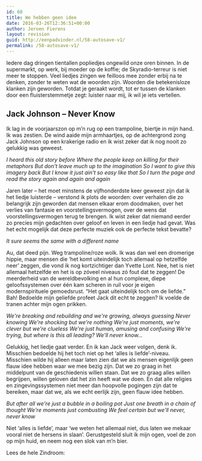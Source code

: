 ```yaml
---
id: 68
title: We hebben geen idee
date: 2016-03-26T12:36:51+00:00
author: Jeroen Fierens
layout: revision
guid: http://eenpadvinder.nl/58-autosave-v1/
permalink: /58-autosave-v1/
---
```

<p class="inleiding">Iedere dag dringen tientallen popliedjes ongewild onze oren binnen. In de supermarkt, op werk, bij moeder op de koffie; de Skyradio-terreur is niet meer te stoppen. Veel liedjes zingen we feilloos mee zonder erbij na te denken, zonder te weten wat de woorden zijn. Woorden die betekenisloze klanken zijn geworden. Totdat je geraakt wordt, tot er tussen de klanken door een fluisterstemmetje zegt: luister naar mij, ik wil je iets vertellen.</p>

<h2>Jack Johnson – Never Know</h2>

Ik lag in de voorjaarszon op m’n rug op een trampoline, biertje in mijn hand. Ik was zestien. De wind aaide mijn armhaartjes, op de achtergrond zong Jack Johnson op een krakerige radio en ik wist zeker dat ik nog nooit zo gelukkig was geweest.

<em>I heard this old story before
Where the people keep on killing for their metaphors
But don't leave much up to the imagination
So I want to give this imagery back
But I know it just ain't so easy like that
So I turn the page and read the story again and again and again</em>

Jaren later – het moet minstens de vijfhonderdste keer geweest zijn dat ik het liedje luisterde – verstond ik plots de woorden: over verhalen die zo belangrijk zijn geworden dat mensen elkaar erom doodmaken, over het verlies van fantasie en voorstellingsvermogen, over de wens dat voorstellingsvermogen terug te brengen. Ik wist zeker dat niemand eerder zo precies mijn gedachten over geloof en leven in een liedje had gevat. Was het echt mogelijk dat deze perfecte muziek ook de perfecte tekst bevatte?

<em>It sure seems the same with a different name</em>

Au, dat deed pijn. Weg trampoline/roze wolk. Ik was dan wel een dromerige hippie, maar mensen die ‘het komt uiteindelijk toch allemaal op hetzelfde neer’ zeggen, die vond ik nog kortzichtiger dan Yvette Lont. Nee, het is niet allemaal hetzelfde en het is op zóveel niveaus zó fout dat te zeggen! De meerderheid van de wereldbevolking en al hun complexe, diepe geloofssystemen over één kam scheren in ruil voor je eigen modernspirituele gemoedsrust. “Het gaat uiteindelijk toch om de liefde.” Bah! Bedoelde mijn geliefde profeet Jack dit echt te zeggen? Ik voelde de tranen achter mijn ogen prikken.

<em>We're breaking and rebuilding and we're growing, always guessing 
Never knowing We're shocking but we're nothing 
We're just moments, we're clever but we're clueless 
We're just human, amusing and confusing 
We're trying, but where is this all leading? 
We'll never know…</em>

Gelukkig, het liedje gaat verder. En ik kan Jack weer volgen, denk ik. Misschien bedoelde hij het toch niet op het ‘alles is liefde’-niveau. Misschien wilde hij alleen maar laten zien dat we als mensen eigenlijk geen flauw idee hebben waar we mee bezig zijn. Dat we zo graag in het middelpunt van de geschiedenis willen staan. Dat we zo graag alles willen begrijpen, willen geloven dat het zin heeft wat we doen. En dat alle religies en zingevingssystemen niet meer dan hoopvolle pogingen zijn dat te bereiken, maar dat we, als we echt eerlijk zijn, geen flauw idee hebben.

<em>But after all we're just a bubble in a boiling pot 
Just one breath in a chain of thought
We're moments just combusting
We feel certain but we'll never, never know</em>

Niet ‘alles is liefde’, maar ‘we weten het allemaal niet, dus laten we mekaar vooral niet de hersens in slaan’. Gerustgesteld sluit ik mijn ogen, voel de zon op mijn huid, en neem nog een slok van m’n bier.

Lees de hele Zindroom:

<div class="issuuembed" style="width: 525px; height: 371px;" data-configid="21344700/34362183"></div>

<script src="//e.issuu.com/embed.js" async="true" type="text/javascript"></script>